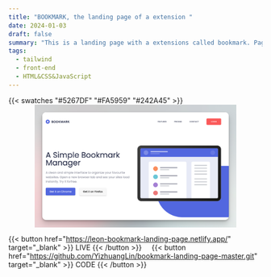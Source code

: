 ```yaml
---
title: "BOOKMARK, the landing page of a extension "
date: 2024-01-03
draft: false
summary: "This is a landing page with a extensions called bookmark. Page implementation with Tailwind"
tags:
  - tailwind
  - front-end
  - HTML&CSS&JavaScript
---
```


{{< swatches "#5267DF" "#FA5959" "#242A45" >}}
<img src="bookmark.png" alt="flowMastery" width=400px style="display: block; margin-left: auto; margin-right: auto;">

{{< button  href="https://leon-bookmark-landing-page.netlify.app/" target="_blank" >}}
LIVE
{{< /button >}} &nbsp;&nbsp;&nbsp; {{< button href="https://github.com/YizhuangLin/bookmark-landing-page-master.git" target="_blank" >}}
CODE
{{< /button >}}
